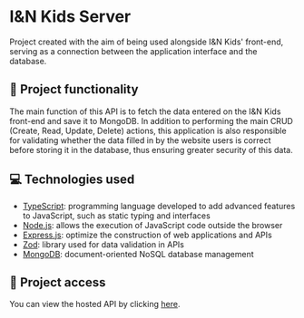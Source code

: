 # I&N Kids Server

Project created with the aim of being used alongside I&N Kids' front-end, serving as a connection between the application interface and the database.

## 🔨 Project functionality

The main function of this API is to fetch the data entered on the I&N Kids front-end and save it to MongoDB. In addition to performing the main CRUD (Create, Read, Update, Delete) actions, this application is also responsible for validating whether the data filled in by the website users is correct before storing it in the database, thus ensuring greater security of this data.

## 💻 Technologies used

-   [TypeScript](https://www.typescriptlang.org/pt/docs/): programming language developed to add advanced features to JavaScript, such as static typing and interfaces
-   [Node.js](https://nodejs.org/en/docs): allows the execution of JavaScript code outside the browser
-   [Express.js](https://expressjs.com/pt-br/): optimize the construction of web applications and APIs
-   [Zod](https://zod.dev/): library used for data validation in APIs
-   [MongoDB](https://www.mongodb.com/docs/): document-oriented NoSQL database management

## 📁 Project access

You can view the hosted API by clicking [here](https://iandn-kids-server.vercel.app/).
